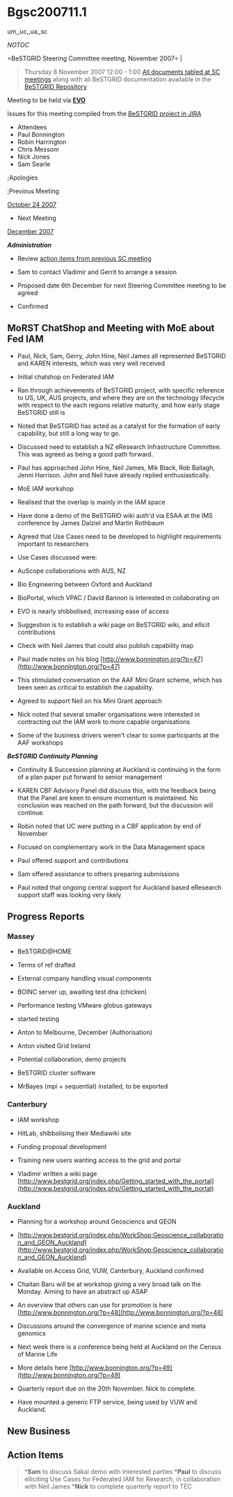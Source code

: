 # Bgsc200711.1

um,,uc,,ua,,sc

_*NOTOC*_

=BeSTGRID Steering Committee meeting, November 2007= |

>  Thursday 8 November 2007
>  12:00 - 1:00
>  [All documents tabled at SC meetings](https://svn.csi.ac.nz/svn/bestgrid/community/sc/) along with all BeSTGRID documentation available in the [BeSTGRID Repository](https://svn.csi.ac.nz/svn/bestgrid/)

Meeting to be held via **[EVO](http://evo.vrvs.org/)**

Issues for this meeting compiled from the [BeSTGRID project in JIRA](http://support.csi.ac.nz:8080/browse/BG)

- Attendees
- Paul Bonnington
- Robin Harrington
- Chris Messom
- Nick Jones
- Sam Searle

;Apologies

;Previous Meeting

[October 24 2007](/wiki/spaces/BeSTGRID/pages/3816950774)
- Next Meeting

[December 2007](/wiki/spaces/BeSTGRID/pages/3816950936)

***Administration***
- Review [action items from previous SC meeting](/wiki/spaces/BeSTGRID/pages/3816950774#Bgsc200710.1-ActionItems)
	
- Sam to contact Vladimir and Gerrit to arrange a session
- Proposed date 6th December for next Steering Committee meeting to be agreed
	
- Confirmed

## MoRST ChatShop and Meeting with MoE about Fed IAM

- Paul, Nick, Sam, Gerry, John Hine, Neil James all represented BeSTGRID and KAREN interests, which was very well received
- Initial chatshop on Federated IAM
	
- Ran through achievements of BeSTGRID project, with specific reference to US, UK, AUS projects, and where they are on the technology lifecycle with respect to the each regions relative maturity, and how early stage BeSTGRID still is
- Noted that BeSTGRID has acted as a catalyst for the formation of early capability, but still a long way to go.
- Discussed need to establish a NZ eResearch Infrastructure Committee. This was agreed as being a good path forward.
- Paul has approached John Hine, Neil James, Mik Black, Rob Ballagh, Jenni Harrison. John and Neil have already replied enthusiastically.
- MoE IAM workshop
	
- Realised that the overlap is mainly in the IAM space
- Have done a demo of the BeSTGRID wiki auth'd via ESAA at the IMS conference by James Dalziel and Martin Rothbaum
- Agreed that Use Cases need to be developed to highlight requirements important to researchers
		
- Use Cases discussed were:
			
- AuScope collaborations with AUS, NZ
- Bio Engineering between Oxford and Auckland
- BioPortal, which VPAC / David Bannon is interested in collaborating on
- EVO is nearly shibbolised, increasing ease of access
- Suggestion is to establish a wiki page on BeSTGRID wiki, and ellicit contributions
- Check with Neil James that could also publish capability map
- Paul made notes on his blog [http://www.bonnington.org/?p=47](http://www.bonnington.org/?p=47)
		
- This stimulated conversation on the AAF Mini Grant scheme, which has been seen as critical to establish the capability.
- Agreed to support Neil on his Mini Grant approach
- Nick noted that several smaller organisations were interested in contracting out the IAM work to more capable organisations
- Some of the business drivers weren't clear to some participants at the AAF workshops

***BeSTGRID Continuity Planning***
- Continuity & Succession planning at Auckland is continuing in the form of a plan paper put forward to senior management
- KAREN CBF Advisory Panel did discuss this, with the feedback being that the Panel are keen to ensure momentum is maintained. No conclusion was reached on the path forward, but the discussion will continue.
- Robin noted that UC were putting in a CBF application by end of November
	
- Focused on complementary work in the Data Management space
- Paul offered support and contributions
- Sam offered assistance to others preparing submissions
- Paul noted that ongoing central support for Auckland based eResearch support staff was looking very likely

## Progress Reports

### Massey

- BeSTGRID@HOME
	
- Terms of ref drafted
- External company handling visual components
- BOINC server up, awaiting test dna (chicken)
- Performance testing VMware globus gateways
	
- started testing
- Anton to Melbourne, December (Authorisation)
- Anton visited Grid Ireland
	
- Potential collaboration, demo projects
- BeSTGRID cluster software
	
- MrBayes (mpi + sequential) installed, to be exported

### Canterbury

- IAM workshop
- HitLab, shibbolising their Mediawiki site
- Funding proposal development
- Training new users wanting access to the grid and portal
	
- Vladimir written a wiki page [http://www.bestgrid.org/index.php/Getting_started_with_the_portal](http://www.bestgrid.org/index.php/Getting_started_with_the_portal)

### Auckland

- Planning for a workshop around Geosciencs and GEON
	
- [http://www.bestgrid.org/index.php/WorkShop:Geoscience_collaboration_and_GEON_Auckland](http://www.bestgrid.org/index.php/WorkShop:Geoscience_collaboration_and_GEON_Auckland)
- Available on Access Grid, VUW, Canterbury, Auckland confirmed
- Chaitan Baru will be at workshop giving a very broad talk on the Monday. Aiming to have an abstract up ASAP
- An overview that others can use for promotion is here [http://www.bonnington.org/?p=48](http://www.bonnington.org/?p=48)
- Discussions around the convergence of marine science and meta genomics
	
- Next week there is a conference being held at Auckland on the Census of Marine Life
- More details here [http://www.bonnington.org/?p=49](http://www.bonnington.org/?p=49)
- Quarterly report due on the 20th November. Nick to complete.
- Have mounted a generic FTP service, being used by VUW and Auckland.

## New Business

## Action Items

>  ***Sam** to discuss Sakai demo with interested parties
>  ***Paul** to discuss elliciting Use Cases for Federated IAM for Research, in collaboration with Neil James
>  ***Nick** to complete quarterly report to TEC
